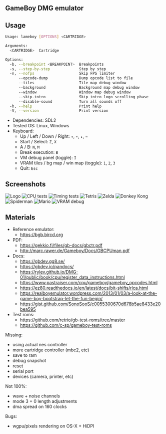 GameBoy DMG emulator
--------------------

## Usage

```bash
Usage: lameboy [OPTIONS] <CARTRIDGE>

Arguments:
  <CARTRIDGE>  Cartridge

Options:
  -b, --breakpoint <BREAKPOINT>  Breakpoints
  -s, --step-by-step             Step by step
  -n, --nofps                    Skip FPS limiter
      --opcode-dump              Dump opcode list to file
      --tiles                    Tile map debug window
      --background               Background map debug window
      --window                   Window map debug window
      --skip-intro               Skip intro logo scrolling phase
      --disable-sound            Turn all sounds off
  -h, --help                     Print help
  -V, --version                  Print version
```

- Dependencies: SDL2
- Tested OS: Linux, Windows
- Keyboard:
  - Up / Left / Down / Right: `↑`, `←`, `↓`, `→`
  - Start / Select: `Z`, `X`
  - A / B: `N`, `M`
  - Break execution: `B`
  - VM debug panel (toggle): `I`
  - VRAM tiles / bg map / win map (toggle): `1`, `2`, `3`
  - Quit: `Esc`

## Screenshots

![Logo](./misc/logo.png)
![CPU tests](./misc/cpu_test.png)
![Timing tests](./misc/timing_test.png)
![Tetris](./misc/tetris.png)
![Zelda](./misc/zelda.png)
![Donkey Kong](./misc/donkey.png)
![Spiderman](./misc/spider.png)
![Mario](./misc/mario.png)
![VRAM debug](./misc/vram.png)

## Materials

- Reference emulator:
  - https://bgb.bircd.org
- PDF:
  - https://gekkio.fi/files/gb-docs/gbctr.pdf
  - http://marc.rawer.de/Gameboy/Docs/GBCPUman.pdf
- Docs:
  - https://gbdev.gg8.se/
  - https://gbdev.io/pandocs/
  - https://rylev.github.io/DMG-01/public/book/cpu/register_data_instructions.html
  - https://www.pastraiser.com/cpu/gameboy/gameboy_opcodes.html
  - https://ez80.readthedocs.io/en/latest/docs/bit-shifts/rlca.html
  - https://realboyemulator.wordpress.com/2013/01/03/a-look-at-the-game-boy-bootstrap-let-the-fun-begin/
  - https://gist.github.com/SonoSooS/c0055300670d678b5ae8433e20bea595
- Test roms:
  - https://github.com/retrio/gb-test-roms/tree/master
  - https://github.com/c-sp/gameboy-test-roms

Missing:
- using actual nes controller
- more cartridge controller (mbc2, etc)
- save to ram
- debug snapshot
- reset
- serial port
- devices (camera, printer, etc)

Not 100%:
- wave + noise channels
- mode 3 + 0 length adjustments
- dma spread on 160 clocks

Bugs:
- wgpu/pixels rendering on OS-X + HiDPI
